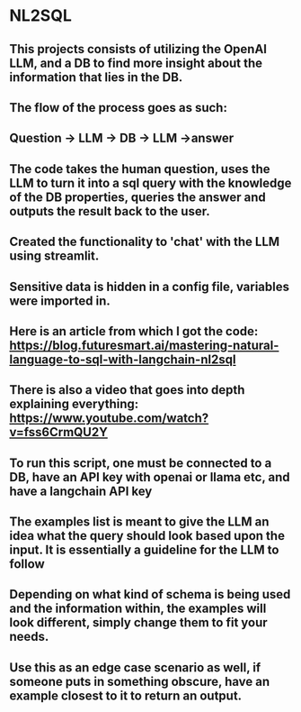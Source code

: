 # NL2SQL

## This projects consists of utilizing the OpenAI LLM, and a DB to find more insight about the information that lies in the DB.
## The flow of the process goes as such:
## Question -> LLM -> DB -> LLM ->answer
## The code takes the human question, uses the LLM to turn it into a sql query with the knowledge of the DB properties, queries the answer and outputs the result back to the user.
## Created the functionality to 'chat' with the LLM using streamlit.
## Sensitive data is hidden in a config file, variables were imported in.

## Here is an article from which I got the code: https://blog.futuresmart.ai/mastering-natural-language-to-sql-with-langchain-nl2sql
## There is also a video that goes into depth explaining everything: https://www.youtube.com/watch?v=fss6CrmQU2Y

## To run this script, one must be connected to a DB, have an API key with openai or llama etc, and have a langchain API key
## The examples list is meant to give the LLM an idea what the query should look based upon the input. It is essentially a guideline for the LLM to follow
## Depending on what kind of schema is being used and the information within, the examples will look different, simply change them to fit your needs.
## Use this as an edge case scenario as well, if someone puts in something obscure, have an example closest to it to return an output.

